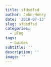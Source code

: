```yaml
---
title: sfdsdfsd
author: John-Henry
date: '2018-07-13'
slug: sfdsdfsd
categories:
  - Blog
tags:
  - Guides
subtitle: ''
description: ''
image: ''
---
```

